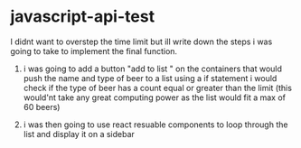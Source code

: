 # javascript-api-test

I didnt want to overstep the time limit but ill write down the steps i was going to take to implement the final function.

1. i was going to add a button "add to list " on the containers that would push the name and type of beer to a list using  a if statement i would check if the type of beer has a  count equal or greater than the limit (this would'nt take any great  computing power as the list would fit a max of 60 beers)

2. i was then going to use react resuable components to loop through the list and display it on a sidebar